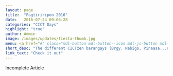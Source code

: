 ```yaml
---
layout: page
title:  "Pagtiriripon 2016"
date:   2016-07-24 09:06:28
categories: "CICT Days"
highlight: "true"
author: Admin
image: /images/updates/fiesta-thumb.jpg
menu: <a href="#" class="mdl-button mdl-button--icon mdl-js-button mdl-js-ripple-effect mdl-color--red" onclick="lightUp('https://youtu.be/F17QUt46weo')"><svg class="icon-fab-video" enable-background="new 0 0 32 32" height="16px" version="1.1" viewBox="0 0 32 32" width="16px" x="0px" xml:space="preserve" xmlns="http://www.w3.org/2000/svg" xmlns:xlink="http://www.w3.org/1999/xlink" y="0px"><path d="M28.8,3.8c-1-0.3-6.9-0.6-12.8-0.6c-5.9,0-11.8,0.3-12.8,0.6C0.7,4.6,0,10.2,0,16s0.7,11.4,3.2,12.2c1,0.3,6.9,0.6,12.8,0.6 c5.9,0,11.8-0.3,12.8-0.6C31.3,27.4,32,21.8,32,16S31.3,4.7,28.8,3.8 M12.8,22.4V9.6l8.8,6.4L12.8,22.4z"></path></svg></a>
short_desc: "The different CICTzen barangays (Brgy. Nabigo, Pinaasa...etc) joined the celebration of the 2016<sup>th</sup> CICT Acquaintance Party held at the WVSU Jubilee Park."
link_text: "Check it out"
---
```


Incomplete Article
